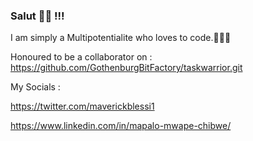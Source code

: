 ### Salut 👋🏾 !!!

I am simply a Multipotentialite who loves to code.👩🏾‍💻

Honoured to be a collaborator on :
https://github.com/GothenburgBitFactory/taskwarrior.git
  
My Socials :

https://twitter.com/maverickblessi1

https://www.linkedin.com/in/mapalo-mwape-chibwe/

